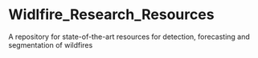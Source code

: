 # Widlfire_Research_Resources
A repository for state-of-the-art resources for detection, forecasting and segmentation of wildfires
